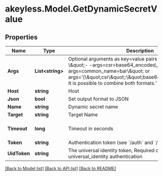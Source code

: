 # akeyless.Model.GetDynamicSecretValue

## Properties

Name | Type | Description | Notes
------------ | ------------- | ------------- | -------------
**Args** | **List&lt;string&gt;** | Optional arguments as key&#x3D;value pairs or JSON strings, e.g - \\\&quot;- -args&#x3D;csr&#x3D;base64_encoded_csr - -args&#x3D;common_name&#x3D;bar\\\&quot; or args&#x3D;&#39;{\\\&quot;csr\\\&quot;:\\\&quot;base64_encoded_csr\\\&quot;}. It is possible to combine both formats.&#39; | [optional] 
**Host** | **string** | Host | [optional] 
**Json** | **bool** | Set output format to JSON | [optional] 
**Name** | **string** | Dynamic secret name | 
**Target** | **string** | Target Name | [optional] 
**Timeout** | **long** | Timeout in seconds | [optional] [default to 15]
**Token** | **string** | Authentication token (see &#x60;/auth&#x60; and &#x60;/configure&#x60;) | [optional] 
**UidToken** | **string** | The universal identity token, Required only for universal_identity authentication | [optional] 

[[Back to Model list]](../README.md#documentation-for-models) [[Back to API list]](../README.md#documentation-for-api-endpoints) [[Back to README]](../README.md)

